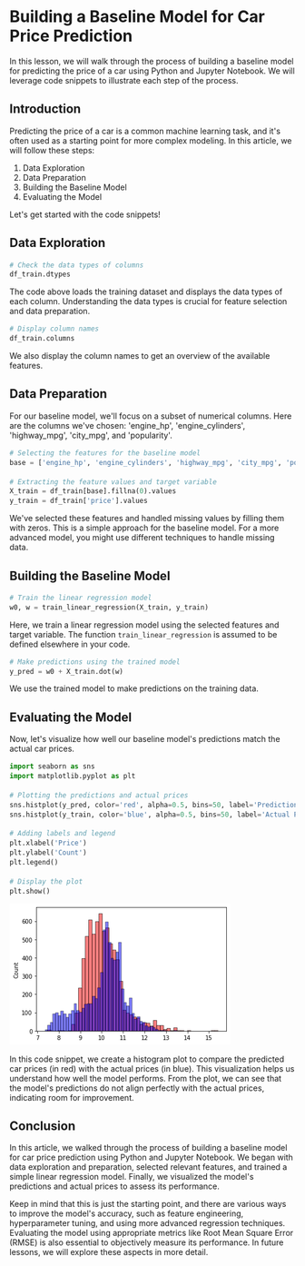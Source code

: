 # Building a Baseline Model for Car Price Prediction

In this lesson, we will walk through the process of building a baseline model for predicting the price of a car using Python and Jupyter Notebook. We will leverage code snippets to illustrate each step of the process.

## Introduction

Predicting the price of a car is a common machine learning task, and it's often used as a starting point for more complex modeling. In this article, we will follow these steps:

1. Data Exploration
2. Data Preparation
3. Building the Baseline Model
4. Evaluating the Model

Let's get started with the code snippets!

## Data Exploration

```python
# Check the data types of columns
df_train.dtypes
```

The code above loads the training dataset and displays the data types of each column. Understanding the data types is crucial for feature selection and data preparation.

```python
# Display column names
df_train.columns
```

We also display the column names to get an overview of the available features.

## Data Preparation

For our baseline model, we'll focus on a subset of numerical columns. Here are the columns we've chosen: 'engine_hp', 'engine_cylinders', 'highway_mpg', 'city_mpg', and 'popularity'.

```python
# Selecting the features for the baseline model
base = ['engine_hp', 'engine_cylinders', 'highway_mpg', 'city_mpg', 'popularity']

# Extracting the feature values and target variable
X_train = df_train[base].fillna(0).values
y_train = df_train['price'].values
```

We've selected these features and handled missing values by filling them with zeros. This is a simple approach for the baseline model. For a more advanced model, you might use different techniques to handle missing data.

## Building the Baseline Model

```python
# Train the linear regression model
w0, w = train_linear_regression(X_train, y_train)
```

Here, we train a linear regression model using the selected features and target variable. The function `train_linear_regression` is assumed to be defined elsewhere in your code.

```python
# Make predictions using the trained model
y_pred = w0 + X_train.dot(w)
```

We use the trained model to make predictions on the training data.

## Evaluating the Model

Now, let's visualize how well our baseline model's predictions match the actual car prices.

```python
import seaborn as sns
import matplotlib.pyplot as plt

# Plotting the predictions and actual prices
sns.histplot(y_pred, color='red', alpha=0.5, bins=50, label='Predictions')
sns.histplot(y_train, color='blue', alpha=0.5, bins=50, label='Actual Prices')

# Adding labels and legend
plt.xlabel('Price')
plt.ylabel('Count')
plt.legend()

# Display the plot
plt.show()
```

![Histogram](images/output_79_1.png)

In this code snippet, we create a histogram plot to compare the predicted car prices (in red) with the actual prices (in blue). This visualization helps us understand how well the model performs. From the plot, we can see that the model's predictions do not align perfectly with the actual prices, indicating room for improvement.

## Conclusion

In this article, we walked through the process of building a baseline model for car price prediction using Python and Jupyter Notebook. We began with data exploration and preparation, selected relevant features, and trained a simple linear regression model. Finally, we visualized the model's predictions and actual prices to assess its performance.

Keep in mind that this is just the starting point, and there are various ways to improve the model's accuracy, such as feature engineering, hyperparameter tuning, and using more advanced regression techniques. Evaluating the model using appropriate metrics like Root Mean Square Error (RMSE) is also essential to objectively measure its performance. In future lessons, we will explore these aspects in more detail.
